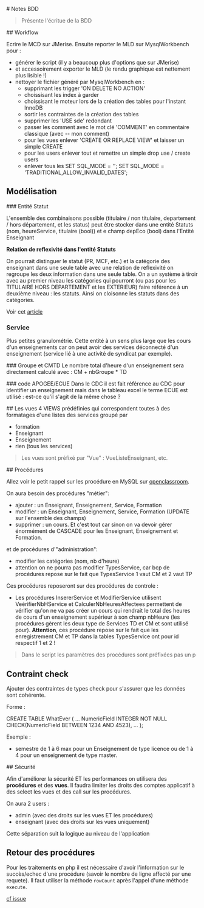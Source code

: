 # Notes BDD

> Présente l'écritue de la BDD

## Workflow

Ecrire le MCD sur JMerise. Ensuite reporter le MLD sur MysqlWorkbench pour :
- générer le script (il y a beaucoup plus d'options que sur JMerise)
- et accessoirement exporter le MLD (le rendu graphique est nettement plus lisible !)
- nettoyer le fichier généré par MysqlWorkbench en :
    - supprimant les trigger 'ON DELETE NO ACTION'
    - choissisant les index à garder
    - choissisant le moteur lors de la création des tables pour l'instant InnoDB
    - sortir les contraintes de la création des tables
    - supprimer les 'USE sde' redondant
    - passer les comment avec le mot clé 'COMMENT' en commentaire classique (avec -- mon comment)
    - pour les vues enlever 'CREATE  OR REPLACE VIEW'  et laisser un simple CREATE
    - pour les users enlever tout et remettre un simple drop use / create users
    - enlever tous les SET SQL_MODE = ''; SET SQL_MODE = 'TRADITIONAL,ALLOW_INVALID_DATES';


## Modélisation

### Entité Statut

L'ensemble des combinaisons possible (titulaire / non titulaire, departement / hors département, et les status) peut être stocker dans une entité Statuts (nom, heureService, titulaire (bool)) et e champ depEco (bool) dans l'Entité Enseignant

**Relation de reflexivité dans l'entité Statuts**

On pourrait distinguer le statut (PR, MCF, etc.) et la catégorie des enseignant dans une seule table avec  une relation de reflexivité on regroupe les deux information dans une seule table. On a un système à tiroir avec au premier niveau les catégories qui pourront (ou pas pour les TITULAIRE HORS DEPARTEMENT et les EXTERIEUR) faire référence à un deuxième niveau : les statuts. Ainsi on cloisonne les statuts dans des catégories.

Voir cet [article](http://mikehillyer.com/articles/managing-hierarchical-data-in-mysql/)

### Service
Plus petites granulométrie. Cette entité à un sens plus large que les cours d'un enseignements car on peut avoir des services déconnecté d'un enseignement (service lié à une activité de syndicat par exemple).

### Groupe et CMTD
Le nombre total d'heure d'un enseignement sera directement calculé avec :
CM + nbGroupe * TD

### code APOGEE/ECUE
Dans le CDC il est fait référence au CDC pour identifier un enseignement mais dans le tableau excel le terme ECUE est utilisé : est-ce qu'il s'agit de la même chose ?

## Les vues
4 VIEWS prédéfinies qui correspondent toutes à des formatages d'une listes des services groupé par

- formation
- Enseignant
- Enseignement
- rien (tous les services)
> Les vues sont préfixé par "Vue" : VueListeEnseignant, etc.

## Procédures

Allez voir le petit rappel sur les procédure en MySQL sur [openclassroom](https://openclassrooms.com/courses/administrez-vos-bases-de-donnees-avec-mysql/procedures-stockees).

On aura besoin des procédures "métier":

- ajouter : un Enseignant, Enseignement, Service, Formation
- modifier : un Enseignant, Enseignement, Service, Formation (UPDATE sur l'ensemble des champs)
- supprimer : un cours. Et c'est tout car sinon on va devoir gérer énormément de CASCADE pour les Enseignant, Enseignement et Formation.

et de procédures d'"administration":
- modifier les catégories (nom, nb d'heure)
- attention on ne pourra pas modifier TypesService, car bcp de procédures repose sur le fait que TypesService 1 vaut CM et 2 vaut TP

Ces procédures reposeront sur des procédures de controle :

- Les procédures InsererService et ModifierService utilisent VeérifierNbHService et CalculerNbHeuresAffectees permettent de vérifier qu'on ne va pas créer un cours qui rendrait le total des heures de cours d'un enseignement supérieur à son champ nbHeure (les procédures gèrent les deux type de Services TD et CM et sont utilisé pour). **Attention**, ces procédure repose sur le fait que les enregistrement CM et TP dans la tables TypesService ont pour id respectif 1 et 2 !

> Dans le script les paramètres des procédures sont préfixées pas un p

## Contraint check

Ajouter des contraintes de types check pour s'assurer que les données sont cohérente.

Forme :

  CREATE TABLE WhatEver
  (
      ...
      NumericField INTEGER NOT NULL CHECK(NumericField BETWEEN 1234 AND 4523),
      ...
  );

Exemple :
- semestre de 1 à 6 max pour un Enseignement de type licence ou de 1 à 4 pour un enseignement de type master.

## Sécurité

Afin d'améliorer la sécurité ET les performances on utilisera des **procédures** et des **vues**. Il faudra limiter les droits des comptes applicatif à des select les vues et des call sur les procédures.

On aura 2 users :

- admin (avec des droits sur les vues ET les procédures)
- enseignant (avec des droits sur les vues uniquement)

Cette séparation suit la logique au niveau de l'application

## Retour des procédures

Pour les traitements en php il est nécessaire d'avoir l'information sur le succès/echec d'une procédure (savoir le nombre de ligne affecté par une requete). Il faut utiliser la méthode `rowCount` après l'appel d'une méthode `execute`.

[cf issue](http://php.net/manual/fr/pdostatement.rowcount.php)
